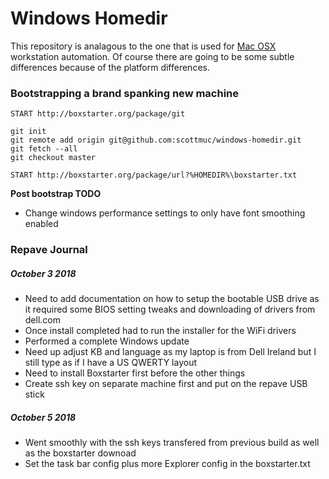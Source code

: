 # Windows Homedir

This repository is analagous to the one that is used for [Mac OSX][osx-homedir] workstation
automation. Of course there are going to be some subtle differences because of the platform
differences.

### Bootstrapping a brand spanking new machine

```
START http://boxstarter.org/package/git

git init
git remote add origin git@github.com:scottmuc/windows-homedir.git
git fetch --all
git checkout master

START http://boxstarter.org/package/url?%HOMEDIR%\boxstarter.txt
```

**Post bootstrap TODO**

* Change windows performance settings to only have font smoothing enabled

[osx-homedir]: https://github.com/scottmuc/osx-homedir

### Repave Journal

##### October 3 2018

* Need to add documentation on how to setup the bootable USB drive as it required some BIOS
  setting tweaks and downloading of drivers from dell.com
* Once install completed had to run the installer for the WiFi drivers
* Performed a complete Windows update
* Need up adjust KB and language as my laptop is from Dell Ireland but I still
  type as if I have a US QWERTY layout
* Need to install Boxstarter first before the other things
* Create ssh key on separate machine first and put on the repave USB stick

##### October 5 2018

* Went smoothly with the ssh keys transfered from previous build as well as the boxstarter downoad
* Set the task bar config plus more Explorer config in the boxstarter.txt
